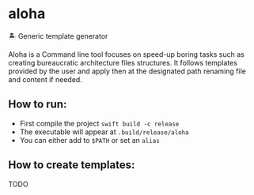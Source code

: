 # aloha

🏝️ Generic template generator

Aloha is a Command line tool focuses on speed-up boring tasks such as creating bureaucratic architecture files structures.
It follows templates provided by the user and apply then at the designated path renaming file and content if needed.

## How to run:

- First compile the project `swift build -c release`
- The executable will appear at `.build/release/aloha`
- You can either add to `$PATH` or set an `alias`

## How to create templates:

TODO
